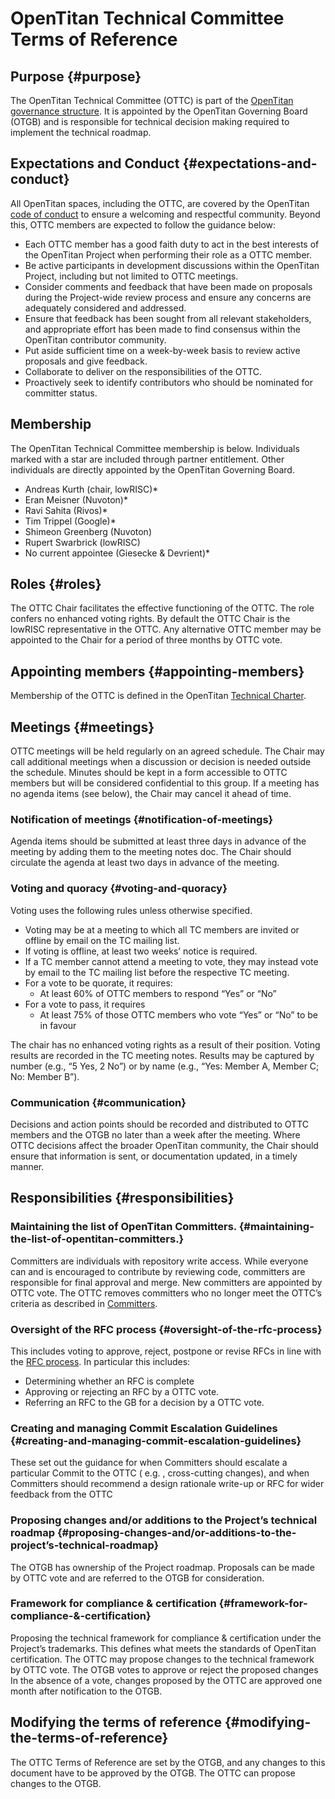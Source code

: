 # OpenTitan Technical Committee Terms of Reference

## Purpose {#purpose}

The OpenTitan Technical Committee (OTTC) is part of the [OpenTitan governance structure](./README.md).
It is appointed by the OpenTitan Governing Board (OTGB) and is responsible for technical decision making required to implement the technical roadmap.

## Expectations and Conduct {#expectations-and-conduct}

All OpenTitan spaces, including the OTTC, are covered by the OpenTitan [code of conduct](./doc/project_governance/code_of_conduct.md) to ensure a welcoming and respectful community.
Beyond this, OTTC members are expected to follow the guidance below:

* Each OTTC member has a good faith duty to act in the best interests of the OpenTitan Project when performing their role as a OTTC member.
* Be active participants in development discussions within the OpenTitan Project, including but not limited to OTTC  meetings.
* Consider comments and feedback that have been made on proposals during the Project-wide review process and ensure any concerns are adequately considered and addressed.
* Ensure that feedback has been sought from all relevant stakeholders, and appropriate effort has been made to find consensus within the OpenTitan contributor community.
* Put aside sufficient time on a week-by-week basis to review active proposals and give feedback.
* Collaborate to deliver on the responsibilities of the OTTC.
* Proactively seek to identify contributors who should be nominated for committer status.

## Membership

The OpenTitan Technical Committee membership is below.
Individuals marked with a star are included through partner entitlement.
Other individuals are directly appointed by the OpenTitan Governing Board.

- Andreas Kurth (chair, lowRISC)*
- Eran Meisner (Nuvoton)*
- Ravi Sahita (Rivos)*
- Tim Trippel (Google)*
- Shimeon Greenberg (Nuvoton)
- Rupert Swarbrick (lowRISC)
- No current appointee (Giesecke & Devrient)*

## Roles {#roles}

The OTTC Chair facilitates the effective functioning of the OTTC.
The role confers no enhanced voting rights.
By default the OTTC Chair is the lowRISC representative in the OTTC.
Any alternative OTTC member may be appointed to the Chair for a period of three months by OTTC vote.

## Appointing members {#appointing-members}

Membership of the OTTC is defined in the OpenTitan [Technical Charter](https://static.opentitan.org/technical-charter.pdf).

## Meetings {#meetings}

OTTC meetings will be held regularly on an agreed schedule.
The Chair may call additional meetings when a discussion or decision is needed outside the schedule.
Minutes should be kept in a form accessible to OTTC members but will be considered confidential to this group.
If a meeting has no agenda items (see below), the Chair may cancel it ahead of time.

### Notification of meetings {#notification-of-meetings}

Agenda items should be submitted at least three days in advance of the meeting by adding them to the meeting notes doc.
The Chair should circulate the agenda at least two days in advance of the meeting.

### Voting and quoracy {#voting-and-quoracy}

Voting uses the following rules unless otherwise specified.

* Voting may be at a meeting to which all TC members are invited or offline by email on the TC mailing list.
* If voting is offline, at least two weeks’ notice is required.
* If a TC member cannot attend a meeting to vote, they may instead vote by email to the TC mailing list before the respective TC meeting.
* For a vote to be quorate, it requires:
  * At least 60% of OTTC members to respond “Yes” or “No”
* For a vote to pass, it requires
  * At least 75% of those OTTC members who vote “Yes” or “No” to be in favour

The chair has no enhanced voting rights as a result of their position.
Voting results are recorded in the TC meeting notes. Results may be captured by number (e.g., “5 Yes, 2 No”) or by name (e.g., “Yes: Member A, Member C; No: Member B”).

### Communication {#communication}

Decisions and action points should be recorded and distributed to OTTC members and the OTGB no later than a week after the meeting.
Where OTTC decisions affect the broader OpenTitan community, the Chair should ensure that information is sent, or documentation updated, in a timely manner.

## Responsibilities {#responsibilities}

### Maintaining the list of OpenTitan Committers. {#maintaining-the-list-of-opentitan-committers.}

Committers are individuals with repository write access.
While everyone can and is encouraged to contribute by reviewing code, committers are responsible for final approval and merge.
New committers are appointed by OTTC vote.
The OTTC removes committers who no longer meet the OTTC’s criteria as described in [Committers](./doc/project_governance/committers.md).

### Oversight of the RFC process {#oversight-of-the-rfc-process}

This includes voting to approve, reject, postpone or revise RFCs in line with the [RFC process](./doc/project_governance/rfc_process.md).
In particular this includes:

* Determining whether an RFC is complete
* Approving or rejecting an RFC by a OTTC vote.
* Referring an RFC to the GB for a decision by a OTTC vote.

### Creating and managing Commit Escalation Guidelines  {#creating-and-managing-commit-escalation-guidelines}

These set out the guidance for when Committers should escalate a particular Commit to the OTTC ( e.g. , cross-cutting changes), and when Committers should recommend a design rationale write-up or RFC for wider feedback from the OTTC

### Proposing changes and/or additions to the Project’s technical roadmap {#proposing-changes-and/or-additions-to-the-project’s-technical-roadmap}

The OTGB has ownership of the Project roadmap.
Proposals can be made by OTTC vote and are referred to the OTGB for consideration.

### Framework for compliance & certification {#framework-for-compliance-&-certification}

Proposing the technical framework for compliance & certification under the Project’s trademarks.
This defines what meets the standards of OpenTitan certification.
The OTTC may propose changes to the technical framework by OTTC vote.
The OTGB votes to approve or reject the proposed changes
In the absence of a vote, changes proposed by the OTTC are approved one month after notification to the OTGB.

## Modifying the terms of reference {#modifying-the-terms-of-reference}

The OTTC Terms of Reference are set by the OTGB, and any changes to this document have to be approved by the OTGB. The OTTC can propose changes to the OTGB.
